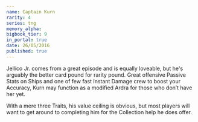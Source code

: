 ```yaml
---
name: Captain Kurn
rarity: 4
series: tng
memory_alpha:
bigbook_tier: 9
in_portal: true
date: 26/05/2016
published: true
---
```


Jellico Jr. comes from a great episode and is equally loveable, but he's arguably the better card pound for rarity pound. Great offensive Passive Stats on Ships and one of few fast Instant Damage crew to boost your Accuracy, Kurn may function as a modified Ardra for those who don’t have her yet.

With a mere three Traits, his value ceiling is obvious, but most players will want to get around to completing him for the Collection help he does offer.
